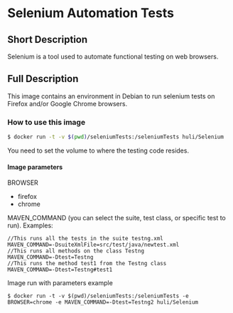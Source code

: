 # Selenium Automation Tests

## Short Description
Selenium is a tool used to automate functional testing on web browsers. 
## Full Description
This image contains an environment in Debian to run selenium tests on Firefox and/or Google Chrome browsers. 

### How to use this image
```sh
$ docker run -t -v $(pwd)/seleniumTests:/seleniumTests huli/Selenium
```
You need to set the volume to where the testing code resides.
#### Image parameters
BROWSER
 - firefox
 - chrome

MAVEN_COMMAND  (you can select the suite, test class, or specific test to run). Examples:
```
//This runs all the tests in the suite testng.xml
MAVEN_COMMAND=-DsuiteXmlFile=src/test/java/newtest.xml
//This runs all methods on the class Testng
MAVEN_COMMAND=-Dtest=Testng
//This runs the method test1 from the Testng class
MAVEN_COMMAND=-Dtest=Testng#test1
```

Image run with parameters example

```
$ docker run -t -v $(pwd)/seleniumTests:/seleniumTests -e BROWSER=chrome -e MAVEN_COMMAND=-Dtest=Testng2 huli/Selenium

```
